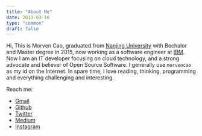 ```yaml
---
title: "About Me"
date: 2013-03-16
type: "common"
draft: false
---
```


Hi, This is Morven Cao, graduated from [Nanjing University](http://www.nju.edu.cn/) with Bechalor and Master degree in 2015, now working as a software engineer at [IBM](http://www.ibm.com/). Now I am an IT developer focusing on cloud technology, and a strong advocate and believer of Open Source Software. I generally use `morvencao` as my id on the Internet. In spare time, I love reading, thinking, programming and everything challenging and interesting.

Reach me:

 - [Gmail](mailto:morvencao@gmail.com)
 - [Github](https://github.com/morvencao)
 - [Twitter](https://twitter.com/morvencao)
 - [Medium](https://medium.com/@morvencao)
 - [Instagram](https://instagram.com/morvencao)
